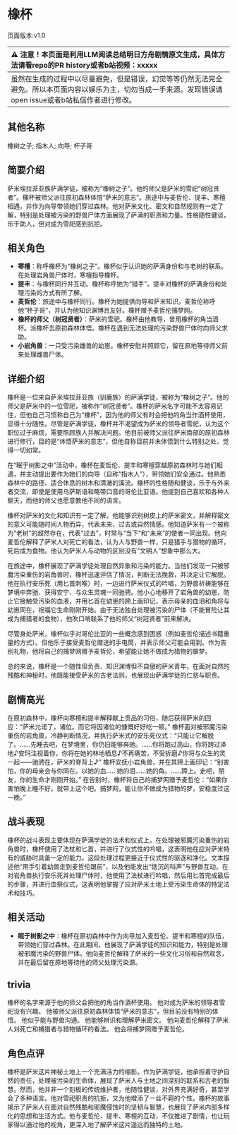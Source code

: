 # 橡杯
页面版本:v1.0
 

| :warning: 注意！本页面是利用LLM阅读总结明日方舟剧情原文生成，具体方法请看repo的PR history或者b站视频：xxxxx           |
|:----------------------------|
| 虽然在生成的过程中以尽量避免，但是错误，幻觉等等仍然无法完全避免。所以本页面内容以娱乐为主，切勿当成一手来源。发现错误请open issue或者b站私信作者进行修改。|



## 其他名称
橡树之子; 指木人; 向导; 杯子哥
## 简要介绍
萨米埃拉菲亚族萨满学徒，被称为“橡树之子”。他的师父是萨米的雪祀“树冠贤者”。橡杯被师父派往原初森林体悟“萨米的意志”。旅途中与麦哲伦、提丰、寒檀相遇，并作为向导带领她们穿过森林。他对萨米文化、密文和自然规则有一定了解，特别是处理被污染的野兽尸体方面展现了萨满的职责和力量。性格随性健谈，乐于助人，但对成为雪祀感到抗拒。
## 相关角色
-   **寒檀**：称呼橡杯为“橡树之子”。橡杯似乎认识她的萨满身份和与老树的联系。在处理岩角兽尸体时，寒檀指导橡杯。
-   **提丰**：与橡杯同行并互动。橡杯称呼她为“猎手”。提丰对橡杯的萨满身份和处理污染的方式有所了解。
-   **麦哲伦**：旅途中与橡杯同行。橡杯为她提供向导和萨米知识。麦哲伦称呼他“杯子哥”，并认为他知识渊博且友好。橡杯赠予麦哲伦捕梦网。
-   **橡杯的师父（树冠贤者）**：萨米的雪祀。橡杯由他教导，曾用橡杯的角当酒杯。派橡杯去原初森林体悟。橡杯在遇到无法处理的污染野兽尸体时向师父求助。
-   **小岩角兽**：一只受污染雌兽的幼崽。橡杯安慰并照顾它，留在原地等待师父前来处理雌兽尸体。
## 详细介绍
橡杯是一位来自萨米埃拉菲亚族（驯鹿族）的萨满学徒，被称为“橡树之子”。他的师父是萨米中的一位雪祀，被称作“树冠贤者”。橡杯的萨米名字可能不太容易记住，但他自己习惯称自己为“橡杯”，因为他的师父有时会把他的角当作酒杯使用，显得十分随性。尽管是萨满学徒，橡杯并不渴望成为萨米的领导者雪祀，认为这个职位过于麻烦，需要照顾族人并解决问题。他目前被师父派往萨米南部的原初森林进行修行，目的是“体悟萨米的意志”，但他自称目前并未体悟到什么特别之处，觉得一切如常。

在“眠于树影之中”活动中，橡杯在麦哲伦、提丰和寒檀穿越原初森林时与她们相遇，并主动提出要作为她们的向导（自称“指木人”），带领她们安全通过。他熟悉森林中的路径、适合休息的树木和清澈的溪流。橡杯的性格随和健谈，乐于与外来者交流，即使是使用乌萨斯语和略带口音的哥伦比亚语。他提到自己喜欢和各种人聊天，而他的师父也愿意教他不同的语言。

橡杯对萨米的文化和知识有一定了解。他能够识别树皮上的萨米密文，并解释密文的意义可能随时间人物而异，代表未来、过去或自然情感。他知道萨米有一个被称为“老树”的超然存在，代表“过去”，时常与“当下”和“未来”的使者一同出现。他向麦哲伦解释了萨米人对死亡的看法，认为人与野兽一样，只是猎手与猎物的循环，死后成为食物。他认为萨米人与动物的区别没有“文明人”想象中那么大。

在旅途中，橡杯展现了萨满学徒处理自然异象和污染的能力。当他们发现一只被邪魔污染重伤的岩角兽时，橡杯迅速评估了情况，判断无法挽救，并决定让它解脱。他在执行安乐死（用匕首刺喉）时，一边进行萨米仪式的吟唱，为野兽祈祷能够在梦境中奔驰、获得安宁、与众生灵魂一同驰骋。他小心地移开了岩角兽的幼崽，防止它接触受污染的血液，并用匕首在幼崽的蹄上画印记，表示母亲的血泪和角将与幼崽同在，祝福它生命刚刚开始。由于无法独自处理被污染的尸体（不能冒险让其成为捕猎者的食物），他吹口哨联系了他的师父“树冠贤者”前来解决。

尽管身处萨米，橡杯似乎对哥伦比亚的一些概念感到困惑（例如麦哲伦描述书籍重量的方式）。但他乐于接受麦哲伦赠送的手电筒，并表示师父可能会用到。作为告别礼物，他将自己的捕梦网赠予麦哲伦，希望能让她不做成为猎物的噩梦。

总的来说，橡杯是一个随性但负责、知识渊博但不自傲的萨米青年，在面对自然的残酷和神秘时，他既能接受萨米的古老法则，也展现出萨满学徒的仁慈与职责。
## 剧情高光
在原初森林中，橡杯向寒檀和提丰解释献上贡品的习俗，随后获得萨米的回应：“萨米允诺了，诸位。而它将因诸位的慷慨好好吃一顿。”
橡杯面对被邪魔污染重伤的岩角兽，冷静判断情况，并执行萨米式的安乐死仪式：“只能让它解脱了。......先睡去吧，在梦境里，你仍旧能够奔驰。......你将跑过高山，你将跨过泽地♪安玛注视着你，你将在她的林地栖息♪不再痛苦，不受折磨♪你将与众生的灵一起——驰骋在，萨米的脊背上♪”
橡杯安抚小岩角兽，并在其蹄上画印记：“别害怕，你的母亲会与你同在。以她的血......她的泪......她的角。......蹄上。走吧，朋友，你的生命才刚刚开始。”
在告别时，橡杯将自己的捕梦网赠予麦哲伦：“如果你害怕晚上睡不好，就带上这个吧。捕梦网，能让你不做成为猎物的梦，安稳度过这一晚。”
## 战斗表现
橡杯的战斗表现主要体现在萨满学徒的法术和仪式上。在处理被邪魔污染重伤的岩角兽时，橡杯使用了法杖和匕首，并进行了仪式性的吟唱，这表明他在应对萨米特有的威胁时具备一定的能力。这段处理过程更接近于仪式性的驱逐和净化。文本描述他“用手引着幼兽走到麦哲伦跟前”，以及他能发出“低沉的叫声”与野兽互动。在对岩角兽执行安乐死并处理尸体时，他使用了法杖进行吟唱，然后用匕首完成最后的步骤，并进行血祭仪式，这表明他掌握了应对萨米土地上受污染生命体的特定法术和技巧。
## 相关活动
-   **眠于树影之中**：橡杯在原初森林中作为向导加入麦哲伦、提丰和寒檀的队伍，带领她们穿过森林。在此期间，他展现了萨满学徒的知识和能力，特别是处理被邪魔污染的野兽尸体。他向麦哲伦解释了萨米的一些文化习俗和自然观念，并在最后留在原地等待他的师父处理污染源。
## trivia
橡杯的名字来源于他的师父会把他的角当作酒杯使用。
他对成为萨米的领导者雪祀没有兴趣。
他被师父派往原初森林体悟“萨米的意志”，但目前没有特别的体悟。
他似乎能与野兽沟通。
他能够辨识和理解萨米密文。
他向麦哲伦解释了萨米人对死亡和捕猎者与猎物循环的看法。
他会将捕梦网赠予麦哲伦。
## 角色点评
橡杯是萨米这片神秘土地上一个充满活力的缩影。作为萨满学徒，他承担着守护自然的责任，处理被污染的生命体，展现了萨米人与土地之间深刻的联系和古老的智慧。然而，他并非一个刻板的传统维护者，他随性健谈，对外界充满好奇，甚至学会了多种语言。他对雪祀职责的抗拒，又为他增添了一丝不羁的个性。橡杯的故事揭示了萨米人在面对自然残酷和邪魔侵蚀时的坚韧与智慧，也展现了萨米内部多样化的思想和生活方式。他与麦哲伦、提丰、寒檀的互动，不仅推进了剧情，也让玩家得以通过他的视角，更深入地了解萨米这片遥远而独特的土地。